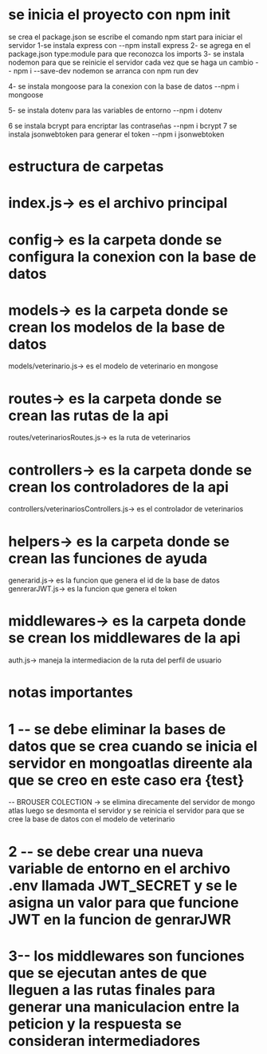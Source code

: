 # se inicia el proyecto con npm init 
se crea el package.json
se  escribe el comando npm start  para iniciar el servidor 
1-se instala express con 
--npm install express 
2- se agrega en el package.json  type:module para que reconozca los imports 
3- se instala nodemon para que se reinicie el servidor cada vez que se haga un cambio
-- npm i --save-dev nodemon 
se arranca con npm run dev

4- se instala mongoose para la conexion con la base de datos
--npm i mongoose 

5- se instala dotenv para las variables de entorno
--npm i dotenv

6 se instala bcrypt para encriptar las contraseñas
--npm i bcrypt
7 se instala jsonwebtoken para generar el token
--npm i jsonwebtoken
# estructura de carpetas
# index.js-> es el archivo principal
# config-> es la carpeta donde se configura la conexion con la base de datos 
# models-> es la carpeta donde se crean los modelos de la base de datos
models/veterinario.js-> es el modelo de veterinario en mongose 
# routes-> es la carpeta donde se crean las rutas de la api
routes/veterinariosRoutes.js-> es la ruta de veterinarios 
# controllers-> es la carpeta donde se crean los controladores de la api
controllers/veterinariosControllers.js-> es el controlador de veterinarios 
# helpers-> es la carpeta donde se crean las funciones de ayuda
generarid.js-> es la funcion que genera el id de la base de datos
genrerarJWT.js-> es la funcion que genera el token 

# middlewares-> es la carpeta donde se crean los middlewares de la api
auth.js->  maneja la intermediacion de la ruta del perfil de usuario
# notas importantes

# 1 -- se debe eliminar la bases de datos que se crea cuando se inicia el servidor en mongoatlas direente ala que se creo en este caso era {test}
-- BROUSER COLECTION -> se elimina direcamente del servidor de mongo atlas
luego se desmonta el servidor y  se reinicia el servidor para que se cree la base de datos con el modelo de veterinario


# 2 -- se debe crear  una nueva variable de entorno en el archivo .env llamada  JWT_SECRET y se le asigna un valor  para que funcione  JWT en la funcion de genrarJWR

# 3-- los middlewares son funciones que se ejecutan antes de que lleguen a las rutas finales para generar una maniculacion entre la peticion y la respuesta se consideran intermediadores